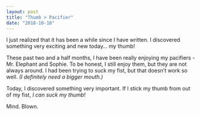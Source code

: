```yaml
---
layout: post
title: "Thumb > Pacifier"
date: "2018-10-18"
---
```


I just realized that it has been a while since I have written. I discovered something very exciting and new today… my thumb!

These past two and a half months, I have been really enjoying my pacifiers - Mr. Elephant and Sophie. To be honest, I still enjoy them, but they are not always around. I had been trying to suck my fist, but that doesn’t work so well.  _(I definitely need a bigger mouth.)_  

Today, I discovered something very important. If I stick my thumb from out of my fist, _I can suck my thumb!_

Mind. Blown.
